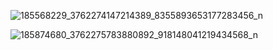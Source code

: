 ![185568229_3762274147214389_8355893653177283456_n](https://github.com/sme322-ui/MyGoogleMap/assets/71810019/5374282b-7cf7-444b-8070-d03b104c4176)


![185874680_3762275783880892_918148041219434568_n](https://github.com/sme322-ui/MyGoogleMap/assets/71810019/aee2f21c-40a0-41d0-9c2e-9c90ae869c04)


